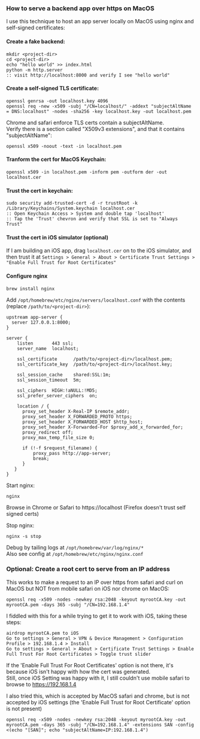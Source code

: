 <!-- 2023-05-15 -->  
### How to serve a backend app over https on MacOS  
  
I use this technique to host an app server locally on MacOS using nginx and  
self-signed certificates:  
  
#### Create a fake backend:  
  
    mkdir <project-dir>  
    cd <project-dir>  
    echo "hello world" >> index.html  
    python -m http.server  
    :: visit http://localhost:8000 and verify I see "hello world"  
  
#### Create a self-signed TLS certificate:  
  
    openssl genrsa -out localhost.key 4096  
    openssl req -new -x509 -subj "/CN=localhost/" -addext "subjectAltName = DNS:localhost" -nodes -sha256 -key localhost.key -out localhost.pem  
  
Chrome and safari enforce TLS certs contain a subjectAltName.  
Verify there is a section called "X509v3 extensions", and that it contains "subjectAltName":  
  
    openssl x509 -noout -text -in localhost.pem  
  
#### Tranform the cert for MacOS Keychain:  
  
    openssl x509 -in localhost.pem -inform pem -outform der -out localhost.cer  
  
#### Trust the cert in keychain:  
  
    sudo security add-trusted-cert -d -r trustRoot -k /Library/Keychains/System.keychain localhost.cer  
    :: Open Keychain Access > System and double tap 'localhost'  
    :: Tap the 'Trust' chevron and verify that SSL is set to "Always Trust"  
  
#### Trust the cert in iOS simulator (optional)  
  
If I am building an iOS app, drag `localhost.cer` on to the iOS simulator, and then trust it at `Settings > General > About > Certificate Trust Settings > "Enable Full Trust for Root Certificates"`  
  
#### Configure nginx  
  
    brew install nginx  
  
Add `/opt/homebrew/etc/nginx/servers/localhost.conf` with the contents (replace `/path/to/<project-dir>`):  
  
    upstream app-server {  
      server 127.0.0.1:8000;  
    }  
  
    server {  
        listen       443 ssl;  
        server_name  localhost;  
  
        ssl_certificate      /path/to/<project-dir>/localhost.pem;  
        ssl_certificate_key  /path/to/<project-dir>/localhost.key;  
  
        ssl_session_cache    shared:SSL:1m;  
        ssl_session_timeout  5m;  
  
        ssl_ciphers  HIGH:!aNULL:!MD5;  
        ssl_prefer_server_ciphers  on;  
  
        location / {  
          proxy_set_header X-Real-IP $remote_addr;  
          proxy_set_header X_FORWARDED_PROTO https;  
          proxy_set_header X_FORWARDED_HOST $http_host;  
          proxy_set_header X-Forwarded-For $proxy_add_x_forwarded_for;  
          proxy_redirect off;  
          proxy_max_temp_file_size 0;  
  
          if (!-f $request_filename) {  
              proxy_pass http://app-server;  
              break;  
          }  
       }  
    }  
  
  
Start nginx:  
  
    nginx  
  
Browse in Chrome or Safari to https://localhost (Firefox doesn't trust self signed certs)  
  
Stop nginx:  
  
    nginx -s stop  
  
Debug by tailing logs at `/opt/homebrew/var/log/nginx/*`  
Also see config at `/opt/homebrew/etc/nginx/nginx.conf`  
  
  
### Optional: Create a root cert to serve from an IP address  
  
This works to make a request to an IP over https from safari and curl on MacOS but NOT from mobile safari on iOS nor chrome on MacOS:  
  
    openssl req -x509 -nodes -newkey rsa:2048 -keyout myrootCA.key -out myrootCA.pem -days 365 -subj "/CN=192.168.1.4"  
  
I fiddled with this for a while trying to get it to work with iOS, taking these steps:  
  
    airdrop myrootCA.pem to iOS  
    Go to settings > General > VPN & Device Management > Configuration Profile > 192.168.1.4 > Install  
    Go to settings > General > About > Certificate Trust Settings > Enable Full Trust For Root Certificates > Toggle trust slider  
  
If the 'Enable Full Trust For Root Certificates' option is not there, it's because iOS isn't happy with how the cert was generated.  
Still, once iOS Setting was happy with it, I still couldn't use mobile safari to browse to https://192.168.1.4  
  
I also tried this, which is accepted by MacOS safari and chrome, but is not accepted by iOS settings (the 'Enable Full Trust for Root Certificate' option is not present)  
  
    openssl req -x509 -nodes -newkey rsa:2048 -keyout myrootCA.key -out myrootCA.pem -days 365 -subj "/CN=192.168.1.4" -extensions SAN -config <(echo "[SAN]"; echo "subjectAltName=IP:192.168.1.4")  
